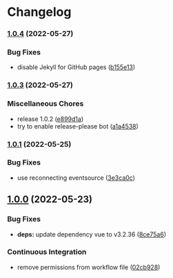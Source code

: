 # Changelog

### [1.0.4](https://github.com/cailloumajor/ambient-light-relay-ui/compare/v1.0.3...v1.0.4) (2022-05-27)


### Bug Fixes

* disable Jekyll for GitHub pages ([b155e13](https://github.com/cailloumajor/ambient-light-relay-ui/commit/b155e1332dc16ded7082c7ec83556e0d769538cd))

### [1.0.3](https://github.com/cailloumajor/ambient-light-relay-ui/compare/v1.0.1...v1.0.3) (2022-05-27)


### Miscellaneous Chores

* release 1.0.2 ([e899d1a](https://github.com/cailloumajor/ambient-light-relay-ui/commit/e899d1a99242fc7caeb9bf8198b85bce765747de))
* try to enable release-please bot ([a1a4538](https://github.com/cailloumajor/ambient-light-relay-ui/commit/a1a4538ae166adebafa0a133574e2b83beaeef40))

### [1.0.1](https://github.com/cailloumajor/ambient-light-relay-ui/compare/v1.0.0...v1.0.1) (2022-05-25)


### Bug Fixes

* use reconnecting eventsource ([3e3ca0c](https://github.com/cailloumajor/ambient-light-relay-ui/commit/3e3ca0c3e28ff018c9e171c3dffce0e7cc22646d))

## [1.0.0](https://github.com/cailloumajor/ambient-light-relay-ui/compare/v0.0.1...v1.0.0) (2022-05-23)


### Bug Fixes

* **deps:** update dependency vue to v3.2.36 ([8ce75a6](https://github.com/cailloumajor/ambient-light-relay-ui/commit/8ce75a663fb98c5040f57d19afe9ffba02413c25))


### Continuous Integration

* remove permissions from workflow file ([02cb928](https://github.com/cailloumajor/ambient-light-relay-ui/commit/02cb92870af47275a5c68c1a050c966cb0564651))
